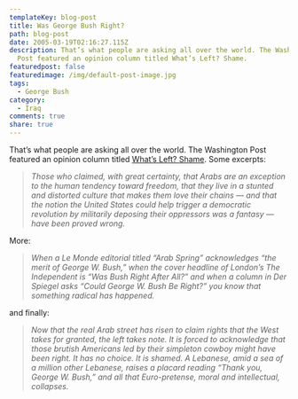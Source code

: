 ```yaml
---
templateKey: blog-post
title: Was George Bush Right?
path: blog-post
date: 2005-03-19T02:16:27.115Z
description: That’s what people are asking all over the world. The Washington
  Post featured an opinion column titled What’s Left? Shame.
featuredpost: false
featuredimage: /img/default-post-image.jpg
tags:
  - George Bush
category:
  - Iraq
comments: true
share: true
---
```

<!--StartFragment-->

That’s what people are asking all over the world. The Washington Post featured an opinion column titled [What’s Left? Shame](http://www.washingtonpost.com/wp-dyn/articles/A45508-2005Mar17.html). Some excerpts:



> *Those who claimed, with great certainty, that Arabs are an exception to the human tendency toward freedom, that they live in a stunted and distorted culture that makes them love their chains — and that the notion the United States could help trigger a democratic revolution by militarily deposing their oppressors was a fantasy — have been proved wrong.*



More:

> *When a Le Monde editorial titled “Arab Spring” acknowledges “the merit of George W. Bush,” when the cover headline of London’s The Independent is “Was Bush Right After All?” and when a column in Der Spiegel asks “Could George W. Bush Be Right?” you know that something radical has happened.*

and finally:

> *Now that the real Arab street has risen to claim rights that the West takes for granted, the left takes note. It is forced to acknowledge that those brutish Americans led by their simpleton cowboy might have been right. It has no choice. It is shamed. A Lebanese, amid a sea of a million other Lebanese, raises a placard reading “Thank you, George W. Bush,” and all that Euro-pretense, moral and intellectual, collapses.*

<!--EndFragment-->